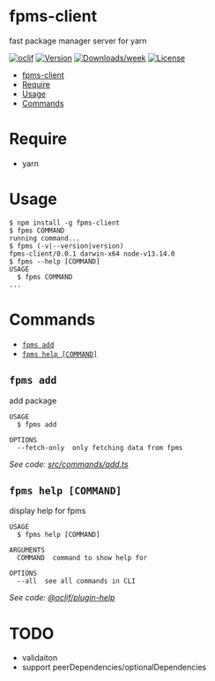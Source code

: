 # fpms-client

fast package manager server for yarn

[![oclif](https://img.shields.io/badge/cli-oclif-brightgreen.svg)](https://oclif.io)
[![Version](https://img.shields.io/npm/v/fpms-client.svg)](https://npmjs.org/package/fpms-client)
[![Downloads/week](https://img.shields.io/npm/dw/fpms-client.svg)](https://npmjs.org/package/fpms-client)
[![License](https://img.shields.io/npm/l/fpms-client.svg)](https://github.com/ssh://git@github.com/sh4869/fpms-client.git/blob/master/package.json)

<!-- toc -->

- [fpms-client](#fpms-client)
- [Require](#require)
- [Usage](#usage)
- [Commands](#commands)
<!-- tocstop -->

# Require

- yarn

# Usage

<!-- usage -->

```sh-session
$ npm install -g fpms-client
$ fpms COMMAND
running command...
$ fpms (-v|--version|version)
fpms-client/0.0.1 darwin-x64 node-v13.14.0
$ fpms --help [COMMAND]
USAGE
  $ fpms COMMAND
...
```

<!-- usagestop -->

# Commands

<!-- commands -->

- [`fpms add`](#fpms-add)
- [`fpms help [COMMAND]`](#fpms-help-command)

## `fpms add`

add package

```
USAGE
  $ fpms add

OPTIONS
  --fetch-only  only fetching data from fpms
```

_See code: [src/commands/add.ts](https://github.com/sh4869/fpms-client/blob/v0.0.1/src/commands/add.ts)_

## `fpms help [COMMAND]`

display help for fpms

```
USAGE
  $ fpms help [COMMAND]

ARGUMENTS
  COMMAND  command to show help for

OPTIONS
  --all  see all commands in CLI
```

_See code: [@oclif/plugin-help](https://github.com/oclif/plugin-help/blob/v3.2.2/src/commands/help.ts)_

<!-- commandsstop -->

# TODO

- validaiton
- support peerDependencies/optionalDependencies
